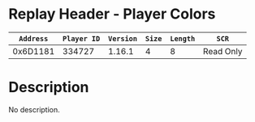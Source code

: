 # Replay Header - Player Colors

| `Address` | `Player ID` | `Version` | `Size` | `Length` | `SCR` |
| ---------- | ----------- | --------- | ------ | -------- | ---- |
| 0x6D1181 | 334727 | 1.16.1 | 4 | 8 | Read Only |

# Description

No description.